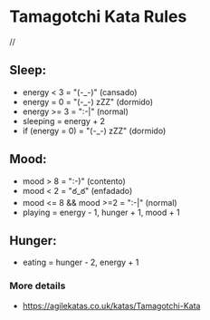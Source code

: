 # Tamagotchi Kata Rules
 //
## Sleep:

- energy < 3 = "(-_-)" (cansado)
- energy = 0 = "(-_-) zZZ" (dormido)
- energy >= 3 = ":-|" (normal)
- sleeping = energy + 2
- if (energy = 0) = "(-_-) zZZ" (dormido)

## Mood:

- mood > 8 = ":-)" (contento)
- mood < 2 = "ఠ_ఠ" (enfadado)
- mood <= 8 && mood >=2 = ":-|" (normal)
- playing = energy - 1, hunger + 1, mood + 1

## Hunger:

- eating = hunger - 2, energy + 1

### More details

- https://agilekatas.co.uk/katas/Tamagotchi-Kata
